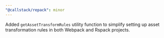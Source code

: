 ```yaml
---
"@callstack/repack": minor
---
```


Added `getAssetTransformRules` utility function to simplify setting up asset transformation rules in both Webpack and Rspack projects.
